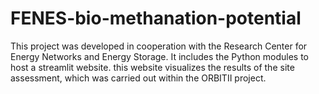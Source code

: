 # FENES-bio-methanation-potential
 This project was developed in cooperation with the Research Center for Energy Networks and Energy Storage. It includes the Python modules to host a streamlit website. this website visualizes the results of the site assessment, which was carried out within the ORBITII project.
